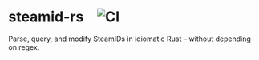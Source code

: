 # steamid-rs &ensp; ![CI](https://github.com/glitchvid/steamid-rs/actions/workflows/rust.yml/badge.svg)
Parse, query, and modify SteamIDs in idiomatic Rust – without depending on regex.
